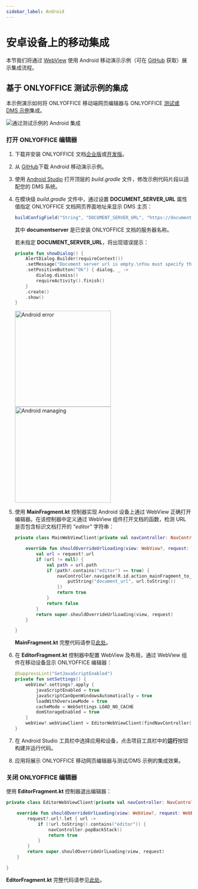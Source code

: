 ```yaml
---
sidebar_label: Android
---
```


# 安卓设备上的移动集成

本节我们将通过 [WebView](https://developer.android.com/reference/android/webkit/WebView) 使用 Android 移动演示示例（可在 [GitHub](https://github.com/ONLYOFFICE/editors-webview-android) 获取）展示集成流程。

## 基于 ONLYOFFICE 测试示例的集成

本示例演示如何将 ONLYOFFICE 移动端网页编辑器与 ONLYOFFICE [测试或 DMS 示例](../../language-specific-examples/language-specific-examples.md)集成。

![通过测试示例的 Android 集成](/assets/images/editor/android-test-sample.png)

### 打开 ONLYOFFICE 编辑器

1. 下载并安装 ONLYOFFICE 文档[企业版](https://www.onlyoffice.com/docs-enterprise.aspx)或[开发版](https://www.onlyoffice.com/developer-edition.aspx)。

2. 从 [GitHub](https://github.com/ONLYOFFICE/editors-webview-android)下载 Android 移动演示示例。

3. 使用 [Android Studio](https://developer.android.com/studio) 打开顶层的 *build.gradle* 文件，修改示例代码片段以适配您的 DMS 系统。

4. 在模块级 *build.gradle* 文件中，通过设置 **DOCUMENT\_SERVER\_URL** 属性值指定 ONLYOFFICE 文档网页界面地址来显示 DMS 主页：

   ``` groovy
   buildConfigField("String", "DOCUMENT_SERVER_URL", "https://documentserver/")
   ```

   其中 **documentserver** 是已安装 ONLYOFFICE 文档的服务器名称。

   若未指定 **DOCUMENT\_SERVER\_URL**，将出现错误提示：

   ``` kt
   private fun showDialog() {
       AlertDialog.Builder(requireContext())
       .setMessage("Document server url is empty.\nYou must specify the address in build.gradle")
       .setPositiveButton("Ok") { dialog, _ ->
           dialog.dismiss()
           requireActivity().finish()
       }
       .create()
       .show()
   }
   ```

   <img alt="Android error" src="/assets/images/editor/android-error.png" width="260px" />

   <img alt="Android managing" src="/assets/images/editor/android-managing.png" width="260px" />

5. 使用 **MainFragment.kt** 控制器实现 Android 设备上通过 WebView 正确打开编辑器。在该控制器中定义通过 WebView 组件打开文档的函数，检测 URL 是否包含标识文档打开的 *"editor"* 字符串：

   ``` kt
   private class MainWebViewClient(private val navController: NavController) : WebViewClient() {

       override fun shouldOverrideUrlLoading(view: WebView?, request: WebResourceRequest?): Boolean {
           val url = request?.url
           if (url != null) {
               val path = url.path
               if (path?.contains("editor") == true) {
                   navController.navigate(R.id.action_mainFragment_to_editorFragment, Bundle(1).apply {
                       putString("document_url", url.toString())
                   })
                   return true
               }
               return false
           }
           return super.shouldOverrideUrlLoading(view, request)
       }

   }
   ```

   **MainFragment.kt** 完整代码请参见[此处](https://github.com/ONLYOFFICE/editors-webview-android/blob/fd8f9809441fab9653140cf2e51a1303e2edd774/app/src/main/java/ru/mike/florida/MainFragment.kt)。

6. 在 **EditorFragment.kt** 控制器中配置 WebView 及布局，通过 WebView 组件在移动设备显示 ONLYOFFICE 编辑器：

   ``` kt
   @SuppressLint("SetJavaScriptEnabled")
   private fun setSettings() {
       webView?.settings?.apply {
           javaScriptEnabled = true
           javaScriptCanOpenWindowsAutomatically = true
           loadWithOverviewMode = true
           cacheMode = WebSettings.LOAD_NO_CACHE
           domStorageEnabled = true
       }
       webView?.webViewClient = EditorWebViewClient(findNavController())
   }
   ```

7. 在 Android Studio 工具栏中选择应用和设备，点击项目工具栏中的**运行**按钮构建并运行代码。

8. 应用将展示 ONLYOFFICE 移动网页编辑器与测试/DMS 示例的集成效果。

### 关闭 ONLYOFFICE 编辑器

使用 **EditorFragment.kt** 控制器退出编辑器：

``` kt
private class EditorWebViewClient(private val navController: NavController) : WebViewClient() {

    override fun shouldOverrideUrlLoading(view: WebView?, request: WebResourceRequest?): Boolean {
        request?.url?.let { url ->
            if (!url.toString().contains("editor")) {
                navController.popBackStack()
                return true
            }
        }
        return super.shouldOverrideUrlLoading(view, request)
    }

}
```

**EditorFragment.kt** 完整代码请参见[此处](https://github.com/ONLYOFFICE/editors-webview-android/blob/fd8f9809441fab9653140cf2e51a1303e2edd774/app/src/main/java/ru/mike/florida/EditorFragment.kt)。
